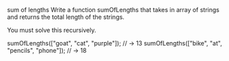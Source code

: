 sum of lengths
Write a function sumOfLengths that takes in array of strings and returns the total length of the strings.

You must solve this recursively.

sumOfLengths(["goat", "cat", "purple"]); // -> 13
sumOfLengths(["bike", "at", "pencils", "phone"]); // -> 18
